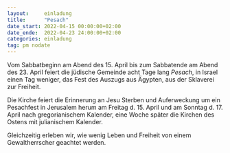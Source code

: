 ```yaml
---
layout:     einladung
title:      "Pesach"
date_start: 2022-04-15 00:00:00+02:00
date_ende:  2022-04-23 24:00:00+02:00
categories: einladung
tag: pm nodate
---
```


Vom Sabbatbeginn am Abend des 15. April bis zum Sabbatende am Abend des 23. April feiert die jüdische Gemeinde acht Tage lang *Pesach*, in Israel einen Tag weniger,
das Fest des Auszugs aus Ägypten, aus der Sklaverei zur Freiheit.

Die Kirche feiert die Erinnerung an Jesu Sterben und Auferweckung um ein Pesachfest in Jerusalem herum am Freitag d. 15. April und am Sonntag d. 17. April nach gregorianischem Kalender, eine Woche später die Kirchen des Ostens mit julianischem Kalender.

Gleichzeitig erleben wir, wie wenig Leben und Freiheit von einem Gewaltherrscher geachtet werden.
